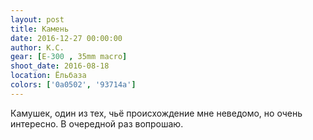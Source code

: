 ```yaml
---
layout: post
title: Камень
date: 2016-12-27 00:00:00
author: К.С.
gear: [E-300 , 35mm macro]
shoot_date: 2016-08-18
location: Ёльбаза
colors: ['0a0502', '93714a']
---
```


Камушек, один из тех, чьё происхождение мне неведомо, но очень интересно. В очередной раз вопрошаю.
